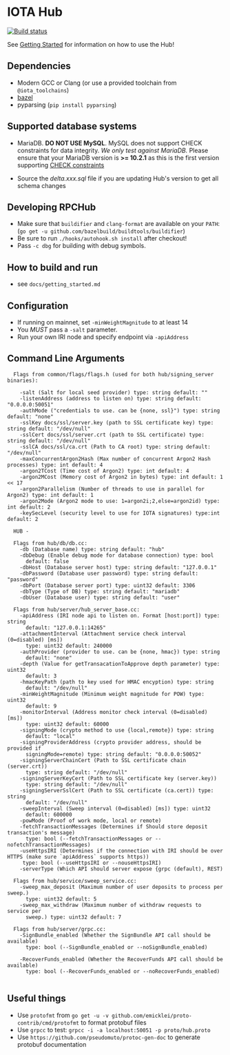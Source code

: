 # IOTA Hub
[![Build status](https://badge.buildkite.com/9c05b4a87f2242c78d62709136ca54a6d63fd48aa9b764f3e1.svg)](https://buildkite.com/iota-foundation/rpchub)

See [Getting Started](docs/getting_started.md) for information on how to use the Hub!

## Dependencies
- Modern GCC or Clang (or use a provided toolchain from `@iota_toolchains`)
- [bazel](https://github.com/bazelbuild/bazel/releases)
- pyparsing (`pip install pyparsing`)

## Supported database systems
- MariaDB. **DO NOT USE MySQL**. MySQL does not support CHECK constraints for data integrity. *We only test against MariaDB.*
  Please ensure that your MariaDB version is **>= 10.2.1** as this is the first version supporting [CHECK constraints](https://mariadb.com/kb/en/library/constraint/#check-constraints)
  
- Source the _delta.xxx.sql_ file if you are updating Hub's version to get all schema changes

## Developing RPCHub
- Make sure that `buildifier` and `clang-format` are available on your `PATH`: (`go get -u github.com/bazelbuild/buildtools/buildifier`)
- Be sure to run `./hooks/autohook.sh install` after checkout!
- Pass `-c dbg` for building with debug symbols.

## How to build and run 
- see `docs/getting_started.md`

## Configuration
- If running on mainnet, set `-minWeightMagnitude` to at least 14
- You *MUST* pass a `-salt` parameter.
- Run your own IRI node and specify endpoint via `-apiAddress`

## Command Line Arguments
```
  Flags from common/flags/flags.h (used for both hub/signing_server binaries):
  
    -salt (Salt for local seed provider) type: string default: "" 
    -listenAddress (address to listen on) type: string default: "0.0.0.0:50051"
    -authMode ("credentials to use. can be {none, ssl}") type: string default: "none"
    -sslKey docs/ssl/server.key (path to SSL certificate key) type: string default: "/dev/null"
    -sslCert docs/ssl/server.crt (path to SSL certificate) type: string default: "/dev/null"
    -sslCA docs/ssl/ca.crt (Path to CA root) type: string default: "/dev/null"
    -maxConcurrentArgon2Hash (Max number of concurrent Argon2 Hash processes) type: int default: 4
    -argon2TCost (Time cost of Argon2) type: int default: 4
    -argon2MCost (Memory cost of Argon2 in bytes) type: int default: 1 << 17
    -argon2Parallelism (Number of threads to use in parallel for Argon2) type: int default: 1
    -argon2Mode (Argon2 mode to use: 1=argon2i;2,else=argon2id) type: int default: 2
    -keySecLevel (security level to use for IOTA signatures) type:int default: 2
    
  HUB -

  Flags from hub/db/db.cc:
    -db (Database name) type: string default: "hub"
    -dbDebug (Enable debug mode for database connection) type: bool
      default: false
    -dbHost (Database server host) type: string default: "127.0.0.1"
    -dbPassword (Database user password) type: string default: "password"
    -dbPort (Database server port) type: uint32 default: 3306
    -dbType (Type of DB) type: string default: "mariadb"
    -dbUser (Database user) type: string default: "user"

  Flags from hub/server/hub_server_base.cc:
    -apiAddress (IRI node api to listen on. Format [host:port]) type: string
      default: "127.0.0.1:14265"
    -attachmentInterval (Attachment service check interval (0=disabled) [ms])
      type: uint32 default: 240000
    -authProvider (provider to use. can be {none, hmac}) type: string
      default: "none"
    -depth (Value for getTransacationToApprove depth parameter) type: uint32
      default: 3
    -hmacKeyPath (path to key used for HMAC encyption) type: string
      default: "/dev/null"
    -minWeightMagnitude (Minimum weight magnitude for POW) type: uint32
      default: 9
    -monitorInterval (Address monitor check interval (0=disabled) [ms])
      type: uint32 default: 60000
    -signingMode (crypto method to use {local,remote}) type: string
      default: "local"
    -signingProviderAddress (crypto provider address, should be provided if
      signingMode=remote) type: string default: "0.0.0.0:50052"
    -signingServerChainCert (Path to SSL certificate chain (server.crt))
      type: string default: "/dev/null"
    -signingServerKeyCert (Path to SSL certificate key (server.key))
      type: string default: "/dev/null"
    -signingServerSslCert (Path to SSL certificate (ca.cert)) type: string
      default: "/dev/null"
    -sweepInterval (Sweep interval (0=disabled) [ms]) type: uint32
      default: 600000
    -powMode (Proof of work mode, local or remote)
    -fetchTransactionMessages (Determines if Should store deposit transaction's message) 
      type: bool (--fetchTransactionMessages or --nofetchTransactionMessages)
    -useHttpsIRI (Determines if the connection with IRI should be over HTTPS (make sure `apiAddress` supports https)) 
     type: bool (--useHttpsIRI or --nouseHttpsIRI)
    -serverType (Which API should server expose {grpc (default), REST)

  Flags from hub/service/sweep_service.cc:
    -sweep_max_deposit (Maximum number of user deposits to process per sweep.)
      type: uint32 default: 5
    -sweep_max_withdraw (Maximum number of withdraw requests to service per
      sweep.) type: uint32 default: 7
      
  Flags from hub/server/grpc.cc:
    -SignBundle_enabled (Whether the SignBundle API call should be available) 
      type: bool (--SignBundle_enabled or --noSignBundle_enabled)
       
    -RecoverFunds_enabled (Whether the RecoverFunds API call should be available) 
      type: bool (--RecoverFunds_enabled or --noRecoverFunds_enabled)
      
```

## Useful things
- Use `protofmt` from `go get -u -v github.com/emicklei/proto-contrib/cmd/protofmt` to format protobuf files
- Use `grpcc` to test: `grpcc -i -a localhost:50051 -p proto/hub.proto`
- Use `https://github.com/pseudomuto/protoc-gen-doc` to generate protobuf documentation
